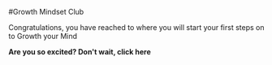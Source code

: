 #Growth Mindset Club

Congratulations, you have reached to where you will start your first steps on to Growth your Mind

**Are you so excited? Don't wait, click here**
